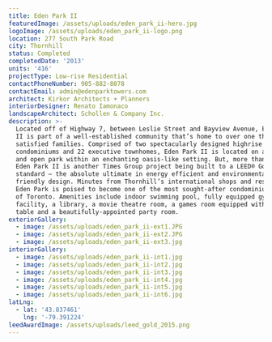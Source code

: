 ```yaml
---
title: Eden Park II
featuredImage: /assets/uploads/eden_park_ii-hero.jpg
logoImage: /assets/uploads/eden_park_ii-logo.png
location: 277 South Park Road
city: Thornhill
status: Completed
completedDate: '2013'
units: '416'
projectType: Low-rise Residential
contactPhoneNumber: 905-882-8078
contactEmail: admin@edenparktowers.com
architect: Kirkor Architects + Planners
interiorDesigner: Renato Iamonaco
landscapeArchitect: Schollen & Company Inc.
description: >-
  Located off of Highway 7, between Leslie Street and Bayview Avenue, Eden Park
  II is part of a well-established community that’s home to over one thousand
  satisfied families. Comprised of two spectacularly designed highrise
  condominiums and 22 executive townhomes, Eden Park II is located on a green
  and open park within an enchanting oasis-like setting. But, more than that,
  Eden Park II is another Times Group project being built to a LEED® Gold
  standard – the absolute ultimate in energy efficient and environmentally
  friendly design. Minutes from Thornhill’s international shops and restaurants,
  Eden Park is poised to become one of the most sought-after condominiums north
  of Toronto. Amenities include indoor swimming pool, fully equipped gym
  facility, a library, a movie theatre room, a games room equipped with pool
  table and a beautifully-appointed party room.
exteriorGallery:
  - image: /assets/uploads/eden_park_ii-ext1.JPG
  - image: /assets/uploads/eden_park_ii-ext2.JPG
  - image: /assets/uploads/eden_park_ii-ext3.jpg
interiorGallery:
  - image: /assets/uploads/eden_park_ii-int1.jpg
  - image: /assets/uploads/eden_park_ii-int2.jpg
  - image: /assets/uploads/eden_park_ii-int3.jpg
  - image: /assets/uploads/eden_park_ii-int4.jpg
  - image: /assets/uploads/eden_park_ii-int5.jpg
  - image: /assets/uploads/eden_park_ii-int6.jpg
latLng:
  - lat: '43.837461'
    lng: '-79.391224'
leedAwardImage: /assets/uploads/leed_gold_2015.png
---
```


